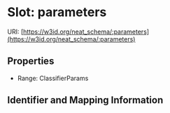 # Slot: parameters

URI: [https://w3id.org/neat_schema/:parameters](https://w3id.org/neat_schema/:parameters)



<!-- no inheritance hierarchy -->


## Properties

 * Range: ClassifierParams



## Identifier and Mapping Information





